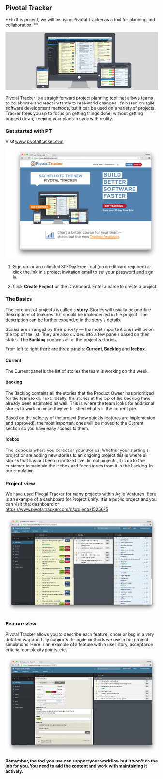 ## Pivotal Tracker
**In this project, we will be using Pivotal Tracker as a tool for planning and collaboration. **

![](pt_quick_start.png)

Pivotal Tracker is a straightforward project planning tool that allows teams to collaborate and react instantly to real-world changes. It’s based on agile software development methods, but it can be used on a variety of projects. Tracker frees you up to focus on getting things done, without getting bogged down, keeping your plans in sync with reality.

### Get started with PT
Visit www.pivotaltracker.com

![](pt_landing.png)
1. Sign up for an unlimited 30-Day Free Trial (no credit card required) or click the link in a project invitation email to set your password and sign in.

2. Click **Create Project** on the Dashboard. Enter a name to create a project.
### The Basics
The core unit of projects is called a **story**. Stories will usually be one-line descriptions of features that should be implemented in the project. The description can be further expanded in the story's details.

Stories are arranged by their priority — the most important ones will be on the top of the list. They are also divided into a few panels based on their status. The **Backlog** contains all of the project's stories.

From left to right there are three panels: **Current**, **Backlog** and **Icebox**.

#### Current
The Current panel is the list of stories the team is working on this week. 

#### Backlog

The Backlog contains all the stories that the Product Owner has prioritized for the team to do next. Ideally, the stories at the top of the backlog have already been estimated as well. This is where the team looks for additional stories to work on once they've finished what's in the current pile.

Based on the velocity of the project (how quickly features are implemented and approved), the most important ones will be moved to the Current section so you have easy access to them.

#### Icebox
The Icebox is where you collect all your stories. Whether your starting a project or are adding new stories to an ongoing project this is where all stories that has not been prioritized live. In real projects, it is up to the customer to maintain the icebox and feed stories from it to the backlog. In our simulation 


### Project view
We have used Pivotal Tracker for many projects within Agile Ventures. Here is an example of a dashboard for Project Unify. It is a public project and you can visit that dashboard on https://www.pivotaltracker.com/n/projects/1525675

![](pt_overview.png)
### Feature view
Pivotal Tracker allows you to describe each feature, chore or bug in a very detailed way and fully supports the agile methods we use in our project simulations. Here is an example of a feature with a user story, acceptance criteria, complexity points, etc. 

![](pt_single_feature.png)

**Remember, the tool you use can support your workflow but it won't do the job for you. You need to add the content and work with maintaining it actively.** 






